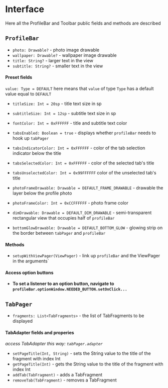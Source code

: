 # Interface
Here all the ProfileBar and Toolbar public fields and methods are described

## `ProfileBar`
* `photo: Drawable?` - photo image drawable
* `wallpaper: Drawable?` - wallpaper image drawable
* `title: String?` - larger text in the view
* `subtitle: String?` - smaller text in the view

#### Preset fields
`value: Type = DEFAULT` here means that `value` of type `Type` has a default value equal to `DEFAULT`

* `titleSize: Int = 20sp` - title text size in sp
* `subtitleSize: Int = 12sp` - subtitle text size in sp
* `fontColor: Int = 0xFFFFFF` - title and subtitle text color
* `tabsEnabled: Boolean = true` - displays whether `profileBar` needs to hook up `tabPager`
* `tabsIndicatorColor: Int = 0xFFFFFF` - color of the tab selection indicator below the title
* `tabsSelectedColor: Int = 0xFFFFFF` - color of the selected tab's title
* `tabsUnselectedColor: Int = 0x99FFFFFF` color of the unselected tab's title
    
* `photoFrameDrawable: Drawable = DEFAULT_FRAME_DRAWABLE` - drawable the layer below the profile photo
* `photoFrameColor: Int = 0xCCFFFFFF` - photo frame color
    
* `dimDrawable: Drawable = DEFAULT_DIM_DRAWABLE` - semi-transparent rectangular view that occupies half of `profileBar`
* `bottomGlowDrawable: Drawable = DEFAULT_BOTTOM_GLOW` - glowing strip on the border between `tabPager` and `profileBar`

#### Methods
* `setupWithViewPager(ViewPager)` - link up `profileBar` and the ViewPager in the arguments`

#### Access option buttons
* **To set a listener to an option button, navigate to `profileBar.optionWindow.NEEDED_BUTTON.setOnClick...`**

## `TabPager`
* `fragments: List<TabFragments>` - the list of TabFragments to be displayed

#### TabAdapter fields and properies
_access TabAdapter this way: `tabPager.adapter`_

* `setPageTitle(Int, String)` - sets the String value to the title of the fragment with index Int
* `getPageTitle(Int)` - gets the String value to the title of the fragment with index Int
* `addTab(TabFragment)` - adds a TabFragment
* `removeTab(TabFragment)` - removes a TabFragment
